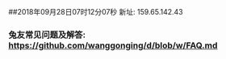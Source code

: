 ##2018年09月28日07时12分07秒 新址: 159.65.142.43
### 兔友常见问题及解答: https://github.com/wanggonging/d/blob/w/FAQ.md
